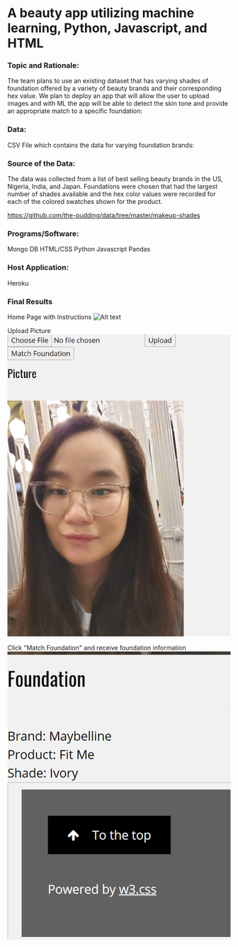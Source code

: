 
# A beauty app utilizing machine learning, Python, Javascript, and HTML 


### Topic and Rationale:

The team plans to use an existing dataset that has varying shades of foundation offered by a variety of beauty brands and their corresponding hex value. We plan to deploy an app that will allow the user to upload images and with ML the app will be able to detect the skin tone and provide an appropriate match to a specific foundation: 

### Data: 

CSV File which contains the data for varying foundation brands: 


### Source of the Data:

The data was collected from a list of best selling beauty brands in the US, Nigeria, India, and Japan. Foundations were chosen that had the largest number of shades available and the hex color values were recorded for each of the colored swatches shown for the product.

https://github.com/the-pudding/data/tree/master/makeup-shades


### Programs/Software:

Mongo DB
HTML/CSS 
Python
Javascript
Pandas 

### Host Application:

Heroku 

### Final Results

Home Page with Instructions
![Alt text](static/background/findyourmatch.PNG?raw=true "Find your Match")

Upload Picture
![Alt text](static/background/uploadpicture.PNG?raw=true "Upload")

Click "Match Foundation" and receive foundation information
![Alt text](static/background/match.PNG?raw=true "Match")

